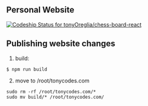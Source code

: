 ## Personal Website
[![Codeship Status for tonyOreglia/chess-board-react](https://app.codeship.com/projects/21a97f80-4498-0137-e7e1-4a88ae496eec/status?branch=master)](https://app.codeship.com/projects/336970)

## Publishing website changes
1. build: 
```
$ npm run build
```
2. move to /root/tonycodes.com
```
sudo rm -rf /root/tonycodes.com/* 
sudo mv build/* /root/tonycodes.com/
```
